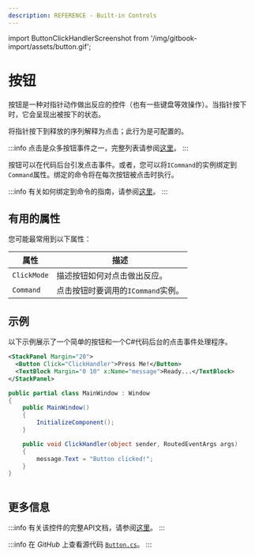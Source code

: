 ```yaml
---
description: REFERENCE - Built-in Controls
---
```


import ButtonClickHandlerScreenshot from '/img/gitbook-import/assets/button.gif';

# 按钮

按钮是一种对指针动作做出反应的控件（也有一些键盘等效操作）。当指针按下时，它会呈现出被按下的状态。

将指针按下到释放的序列解释为点击；此行为是可配置的。

:::info
点击是众多按钮事件之一，完整列表请参阅[这里](http://reference.avaloniaui.net/api/Avalonia.Controls/Button/#Events)。
:::

按钮可以在代码后台引发点击事件。或者，您可以将`ICommand`的实例绑定到`Command`属性。绑定的命令将在每次按钮被点击时执行。

:::info
有关如何绑定到命令的指南，请参阅[这里](../../../basics/user-interface/adding-interactivity)。
:::

## 有用的属性

您可能最常用到以下属性：

| 属性         | 描述                                                   |
| ------------ | ------------------------------------------------------ |
| `ClickMode`  | 描述按钮如何对点击做出反应。                          |
| `Command`    | 点击按钮时要调用的`ICommand`实例。                     |

## 示例

以下示例展示了一个简单的按钮和一个C#代码后台的点击事件处理程序。

```xml
<StackPanel Margin="20">
  <Button Click="ClickHandler">Press Me!</Button>
  <TextBlock Margin="0 10" x:Name="message">Ready...</TextBlock>
</StackPanel>
```

```csharp title='C#'
public partial class MainWindow : Window
{
    public MainWindow()
    {
        InitializeComponent();
    }

    public void ClickHandler(object sender, RoutedEventArgs args)
    {
        message.Text = "Button clicked!";
    }
}
```

<img src={ButtonClickHandlerScreenshot} alt=""/>

## 更多信息

:::info
有关该控件的完整API文档，请参阅[这里](http://reference.avaloniaui.net/api/Avalonia.Controls/Button/)。
:::

:::info
在 _GitHub_ 上查看源代码 [`Button.cs`](https://github.com/AvaloniaUI/Avalonia/blob/master/src/Avalonia.Controls/Button.cs)。
:::